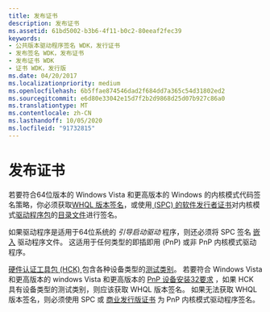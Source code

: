 ```yaml
---
title: 发布证书
description: 发布证书
ms.assetid: 61bd5002-b3b6-4f11-b0c2-80eeaf2fec39
keywords:
- 公共版本驱动程序签名 WDK，发行证书
- 发布签名 WDK，发布证书
- 发布证书 WDK
- 证书 WDK，发行版
ms.date: 04/20/2017
ms.localizationpriority: medium
ms.openlocfilehash: 6b5ffae874546dad2f684dd7a365c54d31802ed2
ms.sourcegitcommit: e6d80e33042e15d7f2b2d9868d25d07b927c86a0
ms.translationtype: MT
ms.contentlocale: zh-CN
ms.lasthandoff: 10/05/2020
ms.locfileid: "91732815"
---
```

# <a name="release-certificates"></a>发布证书


若要符合64位版本的 Windows Vista 和更高版本的 Windows 的内核模式代码签名策略，你必须获取[WHQL 版本签名](whql-release-signature.md)，或使用[ (SPC) 的软件发行者证书](software-publisher-certificate.md)对内核模式[驱动程序包](driver-packages.md)的[目录文件](catalog-files.md)进行签名。

如果驱动程序是适用于64位系统的 *引导启动驱动* 程序，则还必须将 SPC 签名 [嵌入](embedded-signatures-in-a-driver-file.md) 驱动程序文件。 这适用于任何类型的即插即用 (PnP) 或非 PnP 内核模式驱动程序。

[硬件认证工具包 (HCK) ](/previous-versions/windows/hardware/hck/jj124227(v=vs.85))包含各种设备类型的[测试类别](/windows-hardware/test/hlk/)。 若要符合 Windows Vista 和更高版本的 windows Vista 和更高版本的 [PnP 设备安装32要求](pnp-device-installation-signing-requirements--windows-vista-and-later-.md) ，如果 HCK 具有设备类型的测试类别，则应该获取 WHQL 版本签名。 如果无法获取 WHQL 版本签名，则必须使用 SPC 或 [商业发行版证书](commercial-release-certificate.md) 为 PnP 内核模式驱动程序签名。

 

